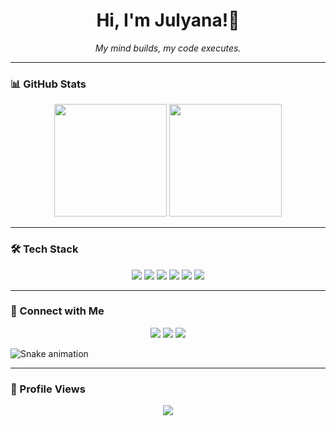<h1 align="center">Hi, I'm Julyana!🖤 </h1>

<p align="center"><em>My mind builds, my code executes.</em></p>

---

### 📊 GitHub Stats  

<div align="center">
  <img height="180em" src="https://github-readme-stats.vercel.app/api?username=julyanarch&show_icons=true&theme=radical&include_all_commits=true&count_private=true"/>
  <img height="180em" src="https://github-readme-stats.vercel.app/api/top-langs/?username=julyanarch&layout=compact&langs_count=7&theme=radical"/>
</div>

---

### 🛠️ Tech Stack  

<div align="center">
  <img src="https://img.shields.io/badge/PHP-777BB4?style=for-the-badge&logo=php&logoColor=white">
  <img src="https://img.shields.io/badge/MySQL-4479A1?style=for-the-badge&logo=mysql&logoColor=white">
  <img src="https://img.shields.io/badge/JavaScript-F7DF1E?style=for-the-badge&logo=javascript&logoColor=black">
  <img src="https://img.shields.io/badge/HTML5-E34F26?style=for-the-badge&logo=html5&logoColor=white">
  <img src="https://img.shields.io/badge/CSS3-1572B6?style=for-the-badge&logo=css3&logoColor=white">
  <img src="https://img.shields.io/badge/Git-F05032?style=for-the-badge&logo=git&logoColor=white">
</div>

---

### 🔗 Connect with Me  

<div align="center">
  <a href="www.linkedin.com/in/julyana-rocha-7227b7240" target="_blank"><img src="https://img.shields.io/badge/LinkedIn-blue?style=for-the-badge&logo=linkedin"></a>
  <a href="mailto:julyana.rocha@aluno.senai.br" target="_blank"><img src="https://img.shields.io/badge/Gmail-D14836?style=for-the-badge&logo=gmail&logoColor=white"></a>
  <a href="https://www.instagram.com/julyana_rch/profilecard/?igsh=MWp6dGtzc2drcGFmOQ==" target="_blank"><img src="https://img.shields.io/badge/Instagram-E4405F?style=for-the-badge&logo=instagram&logoColor=white"></a>
</div>





![Snake animation](https://github.com/julyanarch/julyanarch/blob/output/github-contribution-grid-snake.svg)




---

### 👀 Profile Views  

<p align="center">
  <img src="https://komarev.com/ghpvc/?username=JulyanaDev&color=green&style=flat-square"/>
</p>
